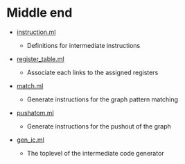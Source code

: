 # Middle end

- [instruction.ml](instruction.ml)
  - Definitions for intermediate instructions

- [register_table.ml](table.ml)
  - Associate each links to the assigned registers

- [match.ml](match.ml)
  - Generate instructions for the graph pattern matching

- [pushatom.ml](pushatom.ml)
  - Generate instructions for the pushout of the graph

- [gen_ic.ml](gen_ic.ml)
  - The toplevel of the intermediate code generator


